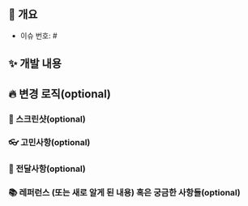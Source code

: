 ## 📌 개요
<!-- 관련있는 이슈 번호(#000)을 적어주세요. -->
- 이슈 번호: #

## ✨ 개발 내용
<!-- 개발한 내용을 설명을 적어주세요 -->

## 🔥 변경 로직(optional)
<!-- 변경된 로직이 있다면 적어주세요. -->

### 📸 스크린샷(optional)
<!-- 관련 스크린샷이 필요하다면 스크린샷을 첨부해주세요 -->

### 👓 고민사항(optional)

### 📩 전달사항(optional)

### 📚 레퍼런스 (또는 새로 알게 된 내용) 혹은 궁금한 사항들(optional)
<!-- 참고할 사항이 있다면 적어주세요 -->
